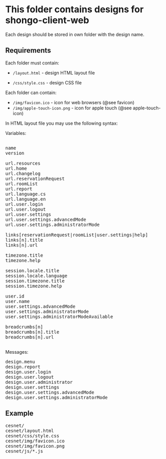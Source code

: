 # This folder contains designs for shongo-client-web

Each design should be stored in own folder with the design name.

## Requirements

Each folder must contain:

* <code>/layout.html</code> - design HTML layout file

* <code>/css/style.css</code> - design CSS file

Each folder can contain:

* <code>/img/favicon.ico</code> - icon for web browsers (@see favicon)
* <code>/img/apple-touch-icon.png</code> - icon for apple touch (@see apple-touch-icon)

In HTML layout file you may use the following syntax:

Variables:


<pre>

name
version

url.resources
url.home
url.changelog
url.reservationRequest
url.roomList
url.report
url.language.cs
url.language.en
url.user.login
url.user.logout
url.user.settings
url.user.settings.advancedMode
url.user.settings.administratorMode

links[reservationRequest|roomList|user.settings|help]
links[n].title
links[n].url

timezone.title
timezone.help

session.locale.title
session.locale.language
session.timezone.title
session.timezone.help

user.id
user.name
user.settings.advancedMode
user.settings.administratorMode
user.settings.administratorModeAvailable

breadcrumbs[n]
breadcrumbs[n].title
breadcrumbs[n].url

</pre>

Messages:

<pre>
design.menu
design.report
design.user.login
design.user.logout
design.user.administrator
design.user.settings
design.user.settings.advancedMode
design.user.settings.administratorMode
</pre>



## Example

<pre>
cesnet/
cesnet/layout.html
cesnet/css/style.css
cesnet/img/favicon.ico
cesnet/img/favicon.png
cesnet/js/*.js
</pre>